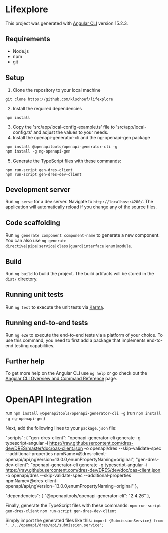 # Lifexplore

This project was generated with [Angular CLI](https://github.com/angular/angular-cli) version 15.2.3.

## Requirements
- Node.js
- npm
- git

## Setup
1. Clone the repository to your local machine
```
git clone https://github.com/klschoef/lifexplore
```
2. Install the required dependencies
```
npm install
```
3. Copy the 'src/app/local-config-example.ts' file to 'src/app/local-config.ts' and adjust the values to your needs.
4. Install the openapi-generator-cli and the ng-openapi-gen package
```
npm install @openapitools/openapi-generator-cli -g
npm install -g ng-openapi-gen
```
5. Generate the TypeScript files with these commands:
```
npm run-script gen-dres-client
npm run-script gen-dres-dev-client
```

## Development server

Run `ng serve` for a dev server. Navigate to `http://localhost:4200/`. The application will automatically reload if you change any of the source files.

## Code scaffolding

Run `ng generate component component-name` to generate a new component. You can also use `ng generate directive|pipe|service|class|guard|interface|enum|module`.

## Build

Run `ng build` to build the project. The build artifacts will be stored in the `dist/` directory.

## Running unit tests

Run `ng test` to execute the unit tests via [Karma](https://karma-runner.github.io).

## Running end-to-end tests

Run `ng e2e` to execute the end-to-end tests via a platform of your choice. To use this command, you need to first add a package that implements end-to-end testing capabilities.

## Further help

To get more help on the Angular CLI use `ng help` or go check out the [Angular CLI Overview and Command Reference](https://angular.io/cli) page.


# OpenAPI Integration

run `npm install @openapitools/openapi-generator-cli -g`
(run `npm install -g ng-openapi-gen`)

Next, add the following lines to your `package.json` file:

  "scripts": {
    "gen-dres-client": "openapi-generator-cli generate -g typescript-angular -i https://raw.githubusercontent.com/dres-dev/DRES/master/doc/oas-client.json -o openapi/dres --skip-validate-spec --additional-properties npmName=@dres-client-openapi/api,ngVersion=13.0.0,enumPropertyNaming=original",
    "gen-dres-dev-client": "openapi-generator-cli generate -g typescript-angular -i https://raw.githubusercontent.com/dres-dev/DRES/dev/doc/oas-client.json -o openapi/dres --skip-validate-spec --additional-properties npmName=@dres-client-openapi/api,ngVersion=13.0.0,enumPropertyNaming=original"
  },
  
  "dependencies": {
    "@openapitools/openapi-generator-cli": "2.4.26"
  },
  
Finally, generate the TypeScript files with these commands:
`npm run-script gen-dres-client`
`npm run-script gen-dres-dev-client`

Simply import the generated files like this:
`import {SubmissionService} from '../../openapi/dres/api/submission.service';`

